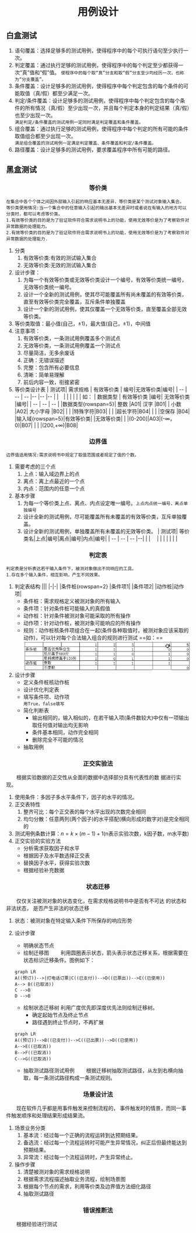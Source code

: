 <style>
h1,h3{
    text-align:center
}
</style>

# 用例设计
## 白盒测试
1. 语句覆盖：选择足够多的测试用例，使得程序中的每个可执行语句至少执行一次。
2. 判定覆盖：通过执行足够的测试用例，使得程序中的每个判定至少都获得一次“真”值和“假”值。
   `使程序中的每个取“真”分支和取“假”分支至少均经历一次，也称为“分支覆盖”。`
3. 条件覆盖：设计足够多的测试用例，使得程序中每个判定包含的每个条件的可能取值（真/假）都至少满足一次。
4. 判定/条件覆盖：设计足够多的测试用例，使得程序中每个判定包含的每个条件的所有情况（真/假）至少出现一次，并且每个判定本身的判定结果（真/假）也至少出现一次。    
   `满足判定/条件覆盖的测试用例一定同时满足判定覆盖和条件覆盖。`
5. 组合覆盖：通过执行足够的测试用例，使得程序中每个判定的所有可能的条件取值组合都至少出现一次。    
   `满足组合覆盖的测试用例一定满足判定覆盖、条件覆盖和判定/条件覆盖。`
6. 路径覆盖：设计足够多的测试用例，要求覆盖程序中所有可能的路径。
## 黑盒测试
### 等价类
~~~
在集合中各个个体之间因外部输入引起的响应基本无差异，等价类是某个测试对象输入集合。
等价类便用情况:当一个集合中的任意输入引起的输出基本无差异时或者说在有输入的地方可以分类时，都可以考虑等价类。
1.有效等价类的目的是为了验证软件符合需求说明书上的功能，使用无效等价是为了考察软件对异常数据的处理能力。
2.有效等价类的目的是为了验证软件符合需求说明书上的功能，使用无效等价是为了考察软件对异常数据的处理能力.
~~~
1. 分类
    1. 有效等价类:有效的测试输入集合
    2. 无效等价类:无效的测试输入集合
2. 设计步骤：
    1. 为每一个有效等价类或无效等价类设计一个编号，有效等价类统一编号，无效等价类统一编号。
    2. 设计一个全新的测试用例，使其尽可能覆盖所有尚未覆盖的有效等价类，直至有效等价类完全覆盖，互斥条件单独覆盖
    3. 设计一个新的测试用例，使其仅覆盖一个无效等价类，直至覆盖全部无效等价类。
3. 等价类取值：最小值(自己，±1)，最大值(自己，±1)，中间值
4. 注意事项：
    1. 有效等价类，一条测试用例覆盖多个测试点
    2. 无效等价类，一条测试用例覆盖一个测试点
    3. 尽量简洁，无多余废话
    4. 正确：无错误描述
    5. 完整：包含所有必要信息
    6. 清晰：简单易理解
    7. 前后内容一致，衔接紧密
5. 等价类设计表
   | 测试项| 需求规格 | 有效等价类 | 编号|无效等价类|编号|
   | -- | -- | -- |-- |-- |-- |
   |&emsp;|   |   |  |  | |
   如：
   | 数据类型 | 有效等价类 |编号| 无效等价类 |编号|
   | -- | -- | -- |
|数据类型{rowspan=5}| 整数 |A01| 汉字 |B01| 
| 小数 |A02| 大小字母 |B02|
|      | |特殊字符|B03|
|      | |超长字符|B04|
|      | |空保存  |B04|
|输入域{rowspan=5}|有效等价类| |无效等价类| |
|(0-200]|A03|(-$\infty$，0)|B07|
|      |  |(200,+$\infty$)|B08|

### 边界值
~~~
边界值适用情况:需求说明书中规定了取值范围或者规定了值的个数。
~~~
1. 需要考虑的三个点
    1. 上点：输入域边界上的点
    2. 离点：离上点最近的一个点
    3. 内点：范围内的任意一个点
2. 基本步骤
    1. 为每一个等价类上点、离点、内点设定唯一编号。`上点内点统一编号，离点单独编号`
    2. 设计全新的测试用例，尽可能覆盖所有未覆盖的有效等价类，互斥单独覆盖。
    3. 设计全新的测试用例，单独覆盖所有未覆盖的无效等价类。
       | 测试项| 等价类名|上点|编号|离点|编号|内点|编号|
       | -- | -- | -- |--|
       |    | &emsp;|  |  | |  |  | | 
### 判定表
~~~
判定表是分析表达若干输入条件下，被测对象做出不同响应的工具。
1.存在多个输入条件，相互影响，产生不同效果。
~~~
1. 判定表结构
   |||
   |-|-|
   |条件桩{rowspan=2} |条件项1|
   |条件项2|
   |动作桩|动作项|
   - 条件桩：需求规格定义被测对象的所有输入
   - 条件项：针对条件桩可能输入的真假值
   - 动作桩：针对条件被测对象可能采取的所有操作
   - 动作项：针对动作桩，被测对象可能响应的所有操作
   - 规则：动作桩核条件项组合在一起(条件各种取值时，被测对象应该采取的动作)，可以针对每个合法输入组合的规则进行测试
   ==如：==
    ![Img](./.FILES/用例设计.md/img-20221009110318.png)
2. 设计步骤
    - 定义条件桩核动作桩
    - 设计优化判定表
    - 填写条件项、动作项    
       `用True，false填写`
    - 简化判断表
      - 输出相同的，输入相似的，在若干输入项(条件数较大)中仅有一项输出取任何值对输出均无影响
      - 条件基本相同，动作完全相同
      - 删除完全不可能的情况
    - 抽取用例 
### 正交实验法
<a>&emsp;&emsp;根据实验数据的正交性从全面的数据中选择部分具有代表性的数
据进行实现。</a>

1. 使用条件：多因子多水平条件下，因子的水平的情况。
2. 正交表特性
    1. 整齐可比：每个正交表的每个水平出现的次数完全相同
    2. 均匀分散：任意两列(两个因子)的水平搭配(横向形成的数字对)是完全相同的
3. 测试用例条数计算：$n=k \times{(m-1)}+1$(n表示实验次数，k因子数，m水平数)
4. 正交实验的实验方法
    - 分析需求获取因子和水平
    - 根据因子及水平数选择正交表
    - 替换因子水平，获得实验次数
    - 根据经验补充数据
### 状态迁移
<a>&emsp;&emsp;仅仅关注被测对象的状态变化，在需求规格说明书中是否有不可达
的状态和非法状态，
是否产生非法的状态迁移</a>

1. 状态：被测对象在特定输入条件下所保存的响应形势
2. 设计步骤
    - 明确状态节点
    - 绘制迁移图
      &emsp;&emsp;利用圆圈表示状态，箭头表示状态迁移关系，根据需要在状态标识迁移条件。图例如下：
     
     ```mermaid
     graph LR
     A((预订))-->|打电话订票|C((已支付))-->D((已票出))-->E((已使用))
     A--> B((已取消))
     C -->B
     D -->B
     ```
    - 绘制状态迁移树
      利用广度优先即深度优先法则绘制迁移树。
      - 确定起始节点及终止节点
      - 路径遇到终止节点时，不再扩展
     ```mermaid
     graph LR
     A((预订))-->B((已支付))-->C((已出票))-->D((已使用))
     A-->E((已取消))
     B-->F((已取消)) 
     C-->G((已取消)) 
     ```
    - 抽取测试路径测试用例
      &emsp;&emsp;根据迁移树抽取测试路径，从左到右横向抽取，每一条测试路径构成一条测试规则。
### 场景设计法
<a>&emsp;&emsp;现在软件几乎都是用事件触发来控制流程的，
事件触发时的情景，而同一事件触发顺序和处理结果形成结果流。</a>

1. 场景业务分类
    1. 基本流：经过每一个正确的流程运转到达预期结果。
    2. 备选流：经过每一个流程运转时可能产生异常情况，纠正后但最终能达到预期结果。
    3. 异常流：经过每一个流程运转时，产生异常终止。
2. 操作步骤
    1. 清楚被测对象的需求规格说明
    2. 根据需求流程描述抽取业务流程，绘制场景图
    3. 根据每个节点的需求，利用等价类及边界值方法细化路径
    4. 抽取测试路径

### 错误推断法
<a>&emsp;&emsp;根据经验进行测试</a> 
